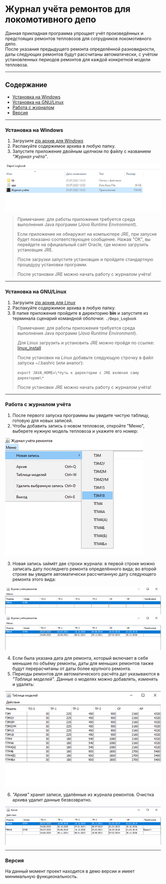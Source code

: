 # Журнал учёта ремонтов для локомотивного депо
Данная прикладная программа упрощает учёт произведённых и предстоящих ремонтов тепловозов для сотрудников локомотивного депо.  
После указания предыдущего ремонта определённой разновидности, даты следующих ремонтов будут рассчитаны автоматически, с учётом установленных периодов ремонтов для каждой конкретной модели тепловоза.

---

## Содержание
* [Установка на Windows](#установка-на-windows)
* [Установка на GNU/Linux](#установка-на-gnulinux)
* [Работа с журналом](#работа-с-журналом-учёта)
* [Версия](#версия)

---

### Установка на Windows
1. Загрузите [zip архив для *Windows*](https://drive.google.com/file/d/12XafrI6UhdHyBA9kn99YvJmv0vP-YCwX/view?usp=sharing)
2. Распакуйте содержимое архива в любую папку.
3. Запустите приложение двойным щелчком по файлу с названием *"Журнал учёта"*.


![LaunchApp](ReadmeScreenshots/Launch.png)


> Примечание: для работы приложения требуется среда выполнения Java программ (*Java Runtime Environment*).
>
> Если приложение не обнаружит на компьютере JRE, при запуске будет показано соответствующее сообщение.
> Нажав "OK", вы перейдете на официальный сайт Oracle, где можно загрузить установщик JRE.
>
> После загрузки запустите установщик и пройдите стандартную процедуру установки программ. 
>
> После установки JRE можно начать работу с журналом учёта!

---

### Установка на GNU\/Linux
1. Загрузите [zip архив для *Linux*](https://drive.google.com/file/d/1j4zpjsOQ2MFmXRjhzKdaYHjh_5l_9-qp/view?usp=sharing)
2. Распакуйте содержимое архива в любую папку.
3. В папке приложения пройдите в директорию **bin** и запустите из терминала сценарий командной оболочки:
`./Depo_Logbook`


> Примечание: для работы приложения требуется среда выполнения Java программ (*Java Runtime Environment*).
>
> Для Linux загрузить и установить JRE можно пройдя по ссылке: [linux_install](https://www.java.com/ru/download/help/linux_x64_install.html)
>
> После установки на *Linux* добавьте следующую строчку в файл запуска ~/.bashrc (или аналог):
>
> `export JAVA_HOME=\*путь к директории с JRE включая саму директорию\*`  
> 
> После установки JRE можно начать работу с журналом учёта!

---

### Работа с журналом учёта
1. После первого запуска программы вы увидите чистую таблицу, готовую для новых записей.
2. Чтобы добавить запись о новом тепловозе, откройте "Меню", выберете нужную модель тепловоза и укажите его номер:


![NewRecord](ReadmeScreenshots/NewRecord.png)


3. Новая запись займёт две строки журнала: в первой строке можно записать дату последнего ремонта определённого вида; во второй строке вы увидите автоматически рассчитанную дату следующего ремонта этого вида:


![FirstRecord](ReadmeScreenshots/FirstRecord.png)
![CalculatedDates](ReadmeScreenshots/DateCalculations.png)


4. Если была указана дата для ремонта, который включает в себя меньшие по объёму ремонты, даты для меньших ремонтов также будут перерасчитаны от даты более крупного ремонта.
5. Периоды ремонтов для автоматического расчёта дат указываются в *"Таблице моделей"*. Данные о моделях можно добавлять, изменять и удалять:


![ModelsTable](ReadmeScreenshots/ModelsTable.png)


6. *"Архив"* хранит записи, удалённые из журнала ремонтов. Очистка архива удалит данные безвозвратно.


![Archive](ReadmeScreenshots/Archive.png)

---

### Версия
На данный момент проект находится в демо версии и имеет минимальную функциональность.
